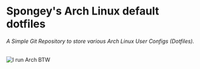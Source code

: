 # Spongey's Arch Linux default dotfiles
###### A Simple Git Repository to store various Arch Linux User Configs (Dotfiles).

![I run Arch BTW](https://user-images.githubusercontent.com/28176188/140734509-d661b98b-b5bd-4ffc-9f59-69d9bed8f1c9.png)
